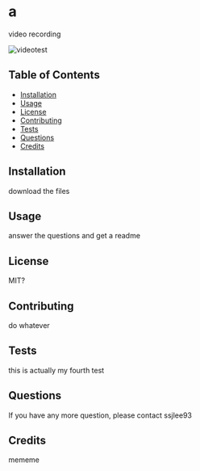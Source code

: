 
# a

video recording

![videotest](https://img.shields.io/static/v1?label=videotest&message=successful&color=success)

## Table of Contents 

* [Installation](#installation)
* [Usage](#usage)
* [License](#license)
* [Contributing](#contributing)
* [Tests](#tests)
* [Questions](#questions)
* [Credits](#credits)

## Installation

download the files

## Usage

answer the questions and get a readme

## License

MIT?

## Contributing

do whatever

## Tests

this is actually my fourth test

## Questions

If you have any more question, please contact ssjlee93

## Credits

mememe

